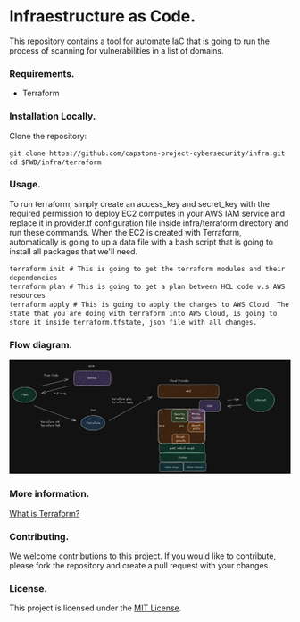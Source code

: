 # Infraestructure as Code.
This repository contains a tool for automate IaC that is going to run the process of scanning for vulnerabilities in a list of domains.

### Requirements.
* Terraform

### Installation Locally.
Clone the repository:
```
git clone https://github.com/capstone-project-cybersecurity/infra.git
cd $PWD/infra/terraform
```

### Usage.
To run terraform, simply create an access_key and secret_key with the required permission to deploy EC2 computes in your AWS IAM service and replace it in provider.tf configuration file inside infra/terraform directory and run these commands. When the EC2 is created with Terraform, automatically is going to up a data file with a bash script that is going to install all packages that we'll need.
```
terraform init # This is going to get the terraform modules and their dependencies
terraform plan # This is going to get a plan between HCL code v.s AWS resources
terraform apply # This is going to apply the changes to AWS Cloud. The state that you are doing with terraform into AWS Cloud, is going to store it inside terraform.tfstate, json file with all changes.
```

### Flow diagram.

![Flow diagram](./img/diagram-arquitecture-infra.jpg)

### More information.

[What is Terraform?](https://www.freecodecamp.org/news/how-to-use-terraform-to-automate-your-aws-cloud-infrastructure-tutorial/)

### Contributing.
We welcome contributions to this project. If you would like to contribute, please fork the repository and create a pull request with your changes.

### License.
This project is licensed under the [MIT License](https://opensource.org/licenses/MIT).